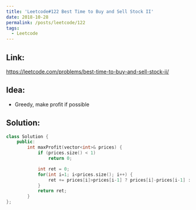 ```yaml
---
title: 'Leetcode#122 Best Time to Buy and Sell Stock II'
date: 2018-10-28
permalink: /posts/leetcode/122
tags:
  - Leetcode
---
```

## Link: ##
https://leetcode.com/problems/best-time-to-buy-and-sell-stock-ii/

## Idea: ##
- Greedy, make profit if possible

## Solution: ##
```cpp
class Solution {
    public:
        int maxProfit(vector<int>& prices) {
            if (prices.size() < 1)
                return 0;

            int ret = 0;
            for(int i=1; i<prices.size(); i++) {
                ret += prices[i]>prices[i-1] ? prices[i]-prices[i-1] : 0;
            }
            return ret;
        }
};
```
